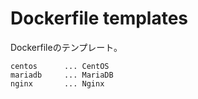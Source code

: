 # Dockerfile templates

Dockerfileのテンプレート。

```
centos      ... CentOS
mariadb     ... MariaDB
nginx       ... Nginx
```
